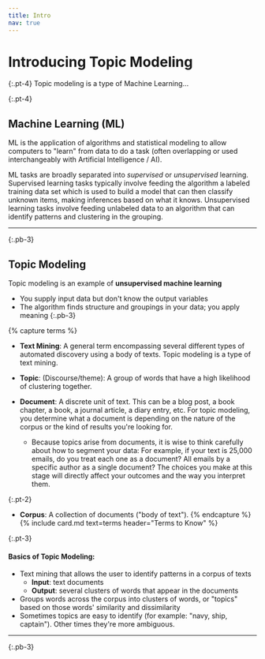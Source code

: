 ```yaml
---
title: Intro
nav: true
---
```


# Introducing Topic Modeling

{:.pt-4}
Topic modeling is a type of Machine Learning...

{:.pt-4}
## Machine Learning (ML)

ML is the application of algorithms and statistical modeling to allow computers to "learn" from data to do a task (often overlapping or used interchangeably with Artificial Intelligence / AI).

ML tasks are broadly separated into *supervised* or *unsupervised* learning.
Supervised learning tasks typically involve feeding the algorithm a labeled training data set which is used to build a model that can then classify unknown items, making inferences based on what it knows. 
Unsupervised learning tasks involve feeding unlabeled data to an algorithm that can identify patterns and clustering in the grouping. 

---
{:.pb-3}

## Topic Modeling

Topic modeling is an example of **unsupervised machine learning**
- You supply input data but don't know the output variables
- The algorithm finds structure and groupings in your data; you apply meaning
{:.pb-3}

{% capture terms %}
- **Text Mining**: A general term encompassing several different types of automated discovery using a body of texts. Topic modeling is a type of text mining.

- **Topic**: (Discourse/theme): A group of words that have a high likelihood of clustering together.

- **Document**: A discrete unit of text. This can be a blog post, a book chapter, a book, a journal article, a diary entry, etc. For topic modeling, you determine what a document is depending on the nature of the corpus or the kind of results you're looking for. 

    - Because topics arise from documents, it is wise to think carefully about how to segment your data: For example, if your text is 25,000 emails, do you treat each one as a document?  All emails by a specific author as a single document?  The choices you make at this stage will directly affect your outcomes and the way you interpret them.

{:.pt-2}
- **Corpus**: A collection of documents ("body of text"). 
{% endcapture %}
{% include card.md text=terms header="Terms to Know" %}

{:.pt-3}
#### Basics of Topic Modeling:

- Text mining that allows the user to identify patterns in a corpus of texts
    - **Input**: text documents 
    - **Output**: several clusters of words that appear in the documents
- Groups words across the corpus into clusters of words, or "topics" based on those words' similarity and dissimilarity
- Sometimes topics are easy to identify (for example: "navy, ship, captain"). Other times they're more ambiguous.

---
{:.pb-3}

